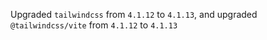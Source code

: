 Upgraded `tailwindcss` from `4.1.12` to `4.1.13`, and upgraded `@tailwindcss/vite` from `4.1.12` to `4.1.13`
